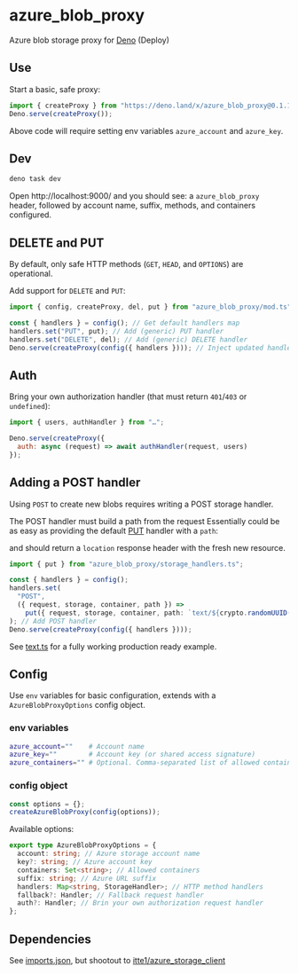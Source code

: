 # azure_blob_proxy

Azure blob storage proxy for [Deno](https://deno.land) (Deploy)

## Use

Start a basic, safe proxy:

```js
import { createProxy } from "https://deno.land/x/azure_blob_proxy@0.1.1";
Deno.serve(createProxy());
```

Above code will require setting env variables `azure_account` and `azure_key`.

## Dev

```sh
deno task dev
```

Open http://localhost:9000/ and you should see: a `azure_blob_proxy` header,
followed by account name, suffix, methods, and containers configured.

## DELETE and PUT

By default, only safe HTTP methods (`GET`, `HEAD`, and `OPTIONS`) are
operational.

Add support for `DELETE` and `PUT`:

```js
import { config, createProxy, del, put } from "azure_blob_proxy/mod.ts";

const { handlers } = config(); // Get default handlers map
handlers.set("PUT", put); // Add (generic) PUT handler
handlers.set("DELETE", del); // Add (generic) DELETE handler
Deno.serve(createProxy(config({ handlers }))); // Inject updated handlers
```

## Auth

Bring your own authorization handler (that must return `401`/`403` or
`undefined`):

```js
import { users, authHandler } from "…";

Deno.serve(createProxy({
  auth: async (request) => await authHandler(request, users)
});
```

## Adding a POST handler

Using `POST` to create new blobs requires writing a POST storage handler.

The POST handler must build a path from the request Essentially could be as easy
as providing the default [PUT](./storage_handlers.ts#put) handler with a `path`:

and should return a `location` response header with the fresh new resource.

```ts
import { put } from "azure_blob_proxy/storage_handlers.ts";

const { handlers } = config();
handlers.set(
  "POST",
  ({ request, storage, container, path }) =>
    put({ request, storage, container, path: `text/${crypto.randomUUID()}` }),
); // Add POST handler
Deno.serve(createProxy(config({ handlers })));
```

See [text.ts](./text.ts) for a fully working production ready example.

## Config

Use `env` variables for basic configuration, extends with a
`AzureBlobProxyOptions` config object.

### env variables

```sh
azure_account=""    # Account name
azure_key=""        # Account key (or shared access signature)
azure_containers="" # Optional. Comma-separated list of allowed containers
```

### config object

```js
const options = {};
createAzureBlobProxy(config(options));
```

Available options:

```ts
export type AzureBlobProxyOptions = {
  account: string; // Azure storage account name
  key?: string; // Azure account key
  containers: Set<string>; // Allowed containers
  suffix: string; // Azure URL suffix
  handlers: Map<string, StorageHandler>; // HTTP method handlers
  fallback?: Handler; // Fallback request handler
  auth?: Handler; // Brin your own authorization request handler
};
```

## Dependencies

See [imports.json][imports], but shootout to
[itte1/azure_storage_client][azure_storage_client]

[azure_storage_client]: https://github.com/itte1/azure_storage_client
[imports]: ./imports.json

